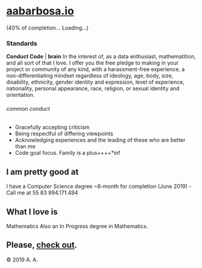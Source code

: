 # [aabarbosa.io](http://aabarbosa.github.io) 
(40% of completion... Loading...)

### Standards

**Conduct Code** | **brain**
In the interest of, as a data enthusiast, mathematition, and all sort of that I love. I offer you the free pledge to making in your project or community of any kind, with a harassment-free experience, a non-differentiating mindset regardless of ideology, age, body, size, disability, ethnicity, gender identity and expression, level of experience, nationality, personal appearance, race, religion, or sexual identity and orientation. 
###### common conduct
* Gracefully accepting criticism
* Being respectful of differing viewpoints
* Acknowledging experiences and the leading of these who are better than me
* Code goal focus. Family is a plus++++*inf

## I am pretty good at

I have a Computer Science degree ~8-month for completion (June 2019) - Call me at 55 83 994.171.494
## What I love is
Mathematics
Also an In Progress degree in Mathematics. 

Please, [check out](http://aabarbosa.github.io).
---

© 2019 A. A.


